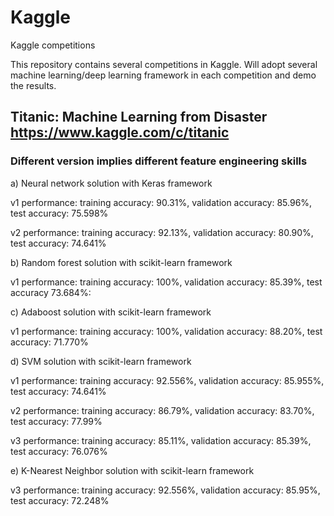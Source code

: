 # Kaggle
Kaggle competitions

This repository contains several competitions in Kaggle. Will adopt several machine learning/deep learning framework in each competition and demo the results.

## Titanic: Machine Learning from Disaster https://www.kaggle.com/c/titanic

### Different version implies different feature engineering skills

a) Neural network solution with Keras framework 

v1 performance: training accuracy: 90.31%, validation accuracy: 85.96%, test accuracy: 75.598%

v2 performance: training accuracy: 92.13%, validation accuracy: 80.90%, test accuracy: 74.641%

b) Random forest solution with scikit-learn framework

v1 performance: training accuracy: 100%, validation accuracy: 85.39%, test accuracy 73.684%: 

c) Adaboost solution with scikit-learn framework 

v1 performance: training accuracy: 100%, validation accuracy: 88.20%, test accuracy: 71.770%

d) SVM solution with scikit-learn framework 

v1 performance: training accuracy: 92.556%, validation accuracy: 85.955%, test accuracy: 74.641%

v2 performance: training accuracy: 86.79%, validation accuracy: 83.70%, test accuracy: 77.99%

v3 performance: training accuracy: 85.11%, validation accuracy: 85.39%, test accuracy: 76.076%

e) K-Nearest Neighbor solution with scikit-learn framework 

v3 performance: training accuracy: 92.556%, validation accuracy: 85.95%, test accuracy: 72.248%

